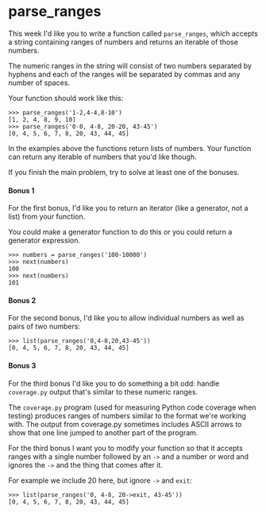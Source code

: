 # parse_ranges

This week I'd like you to write a function called `parse_ranges`, which accepts a string containing ranges of 
numbers and returns an iterable of those numbers.

The numeric ranges in the string will consist of two numbers separated by hyphens and each of the ranges will be 
separated by commas and any number of spaces.

Your function should work like this:

    >>> parse_ranges('1-2,4-4,8-10')
    [1, 2, 4, 8, 9, 10]
    >>> parse_ranges('0-0, 4-8, 20-20, 43-45')
    [0, 4, 5, 6, 7, 8, 20, 43, 44, 45]

In the examples above the functions return lists of numbers. Your function can return any iterable of numbers that 
you'd like though.

If you finish the main problem, try to solve at least one of the bonuses.

#### Bonus 1

For the first bonus, I'd like you to return an iterator (like a generator, not a list) from your function.

You could make a generator function to do this or you could return a generator expression.

    >>> numbers = parse_ranges('100-10000')
    >>> next(numbers)
    100
    >>> next(numbers)
    101

#### Bonus 2

For the second bonus, I'd like you to allow individual numbers as well as pairs of two numbers:

    >>> list(parse_ranges('0,4-8,20,43-45'))
    [0, 4, 5, 6, 7, 8, 20, 43, 44, 45]

#### Bonus 3

For the third bonus I'd like you to do something a bit odd: handle `coverage.py` output that's similar to these 
numeric ranges.

The `coverage.py` program (used for measuring Python code coverage when testing) produces ranges of numbers similar 
to the format we're working with. The output from coverage.py sometimes includes ASCII arrows to show that one line 
jumped to another part of the program.

For the third bonus I want you to modify your function so that it accepts ranges with a single number followed by 
an `->` and a number or word and ignores the `->` and the thing that comes after it.

For example we include 20 here, but ignore `->` and `exit`:

    >>> list(parse_ranges('0, 4-8, 20->exit, 43-45'))
    [0, 4, 5, 6, 7, 8, 20, 43, 44, 45]
